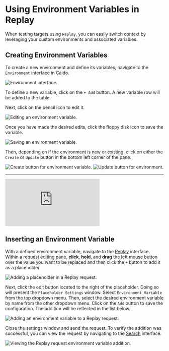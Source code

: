# Using Environment Variables in Replay

When testing targets using `Replay`, you can easily switch context by leveraging your custom environments and associated variables.

## Creating Environment Variables

To create a new environment and define its variables, navigate to the `Environment` interface in Caido.

<img alt="Environment interface." src="/_images/env_interface.png" center/>

To define a new variable, click on the `+ Add` button. A new variable row will be added to the table.

Next, click on the pencil icon to edit it.

<img alt="Editing an environment variable." src="/_images/edit_global_env_variable.png" center/>

Once you have made the desired edits, click the floppy disk icon to save the variable.

<img alt="Saving an environment variable." src="/_images/save_global_env_variable.png" center/>

Then, depending on if the environment is new or existing, click on either the `Create` or `Update` button in the bottom left corner of the pane.

<img alt="Create button for environment variable." src="/_images/create_button.png" center/>

<img alt="Update button for environment." src="/_images/update_button.png" center/>

---

<div class="video small">
  <iframe src="https://www.youtube.com/embed/QbW4K0nhykg?si=7eXllbShqhGd2Gzs" title="YouTube video player." frameborder="0"></iframe>
</div>

## Inserting an Environment Variable

With a defined environment variable, navigate to the [Replay](/guides/replay.md) interface. Within a request editing pane, **click**, **hold**, and **drag** the left mouse button over the value you want to be replaced and then click the `+` button to add it as a placeholder.

<img alt="Adding a placeholder in a Replay request." src="/_images/replay_placeholder.png" center/>

Next, click the edit button located to the right of the placeholder. Doing so will present the `Placeholder Settings` window. Select `Environment Variable` from the top dropdown menu. Then, select the desired environment variable by name from the other dropdown menu. Click on the `Add` button to save the configuration. The addition will be reflected in the list below.

<img alt="Adding an environment variable to a Replay request." src="/_images/replay_global_variable.png" center/>

Close the settings window and send the request. To verify the addition was successful, you can view the request by navigating to the [Search](/guides/search.md) interface.

<img alt="Viewing the Replay request environment variable addition." src="/_images/search_env_variable_request.png" center/>
